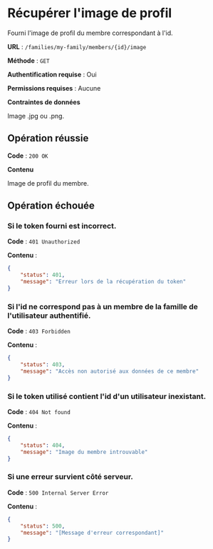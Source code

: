 # Récupérer l'image de profil

Fourni l'image de profil du membre correspondant à l'id.

**URL** : `/families/my-family/members/{id}/image`

**Méthode** : `GET`

**Authentification requise** : Oui

**Permissions requises** : Aucune

**Contraintes de données**

Image .jpg ou .png.

## Opération réussie

**Code** : `200 OK`

**Contenu**

Image de profil du membre.

## Opération échouée

### Si le token fourni est incorrect.

**Code** : `401 Unauthorized`

**Contenu** :

```json
{
    "status": 401,
    "message": "Erreur lors de la récupération du token"
}
```

### Si l'id ne correspond pas à un membre de la famille de l'utilisateur authentifié.

**Code** : `403 Forbidden`

**Contenu** :

```json
{
    "status": 403,
    "message": "Accès non autorisé aux données de ce membre"
}
```

### Si le token utilisé contient l'id d'un utilisateur inexistant.

**Code** : `404 Not found`

**Contenu** :

```json
{
    "status": 404,
    "message": "Image du membre introuvable"
}
```

### Si une erreur survient côté serveur.

**Code** : `500 Internal Server Error`

**Contenu** :

```json
{
    "status": 500,
    "message": "[Message d'erreur correspondant]"
}
```
